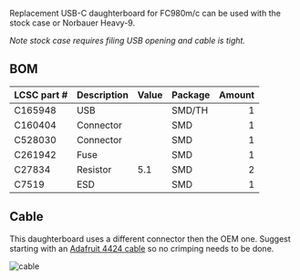 Replacement USB-C daughterboard for FC980m/c can be used with the stock case or Norbauer Heavy-9.

_Note stock case requires filing USB opening and cable is tight._

## BOM

| LCSC part # | Description   | Value | Package  | Amount |
| ----------- | ------------- | ----- | -------- | ------:|
| C165948     | USB           |       | SMD/TH   | 1      |
| C160404     | Connector     |       | SMD      | 1      |
| C528030     | Connector     |       | SMD      | 1      |
| C261942     | Fuse	      |       | SMD      | 1      |
| C27834      | Resistor      | 5.1   | SMD      | 2      |
| C7519       | ESD           |       | SMD      | 1      |


## Cable

This daughterboard uses a different connector then the OEM one. Suggest starting with an [Adafruit 4424 cable](https://www.adafruit.com/product/4424) so no crimping needs to be done. 

![cable](https://i.imgur.com/f8iwrel.jpg)


